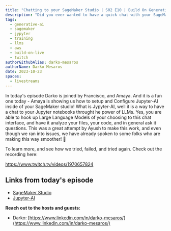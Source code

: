 ```yaml
---
title: "Chatting to your SageMaker Studio | S02 E10 | Build On Generative AI"
description: "Did you ever wanted to have a quick chat with your SageMaker Studio? Ask it questions about your Notebooks, and have it suggest things? Well, do we have a tool for you!"
tags:
  - generative-ai
  - sagemaker
  - jypyter
  - training
  - llms
  - aws
  - build-on-live
  - twitch
authorGithubAlias: darko-mesaros
authorName: Darko Mesaros
date: 2023-10-23
spaces:
  - livestreams
---
```

In today's episode Darko is joined by Francisco, and Amaya. And it is a fun one today - Amaya is showing us how to setup and Configure Jupyter-AI inside of your SageMaker studio! What is Jypyter-AI, well it is a way to have a chat to your Jupyter notebooks throught he power of LLMs. Yes, you are able to hook up Large Language Models of your choosing to this chat interface, and have it analyze your files, your code, and in general ask it questions. This was a great attempt by Ayush to make this work, and even though we ran into issues, we have already spoken to some folks who are making this way smoother! 🥳

To learn more, and see how we tried, failed, and tried again. Check out the recording here:

https://www.twitch.tv/videos/1970657824

## Links from today's episode

- [SageMaker Studio](https://aws.amazon.com/sagemaker/studio/)
- [Jupyter-AI](https://jupyter-ai.readthedocs.io/en/latest/)

**Reach out to the hosts and guests:**

- Darko: [https://www.linkedin.com/in/darko-mesaros/](https://www.linkedin.com/in/darko-mesaros/)
